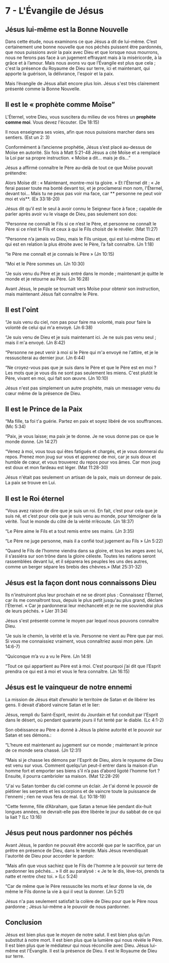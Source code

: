 # 7 - L'Évangile de Jésus

## Jésus lui-même est la Bonne Nouvelle

Dans cette étude, nous examinons ce que Jésus a dit de lui-même. C’est certainement une bonne nouvelle que nos péchés puissent être pardonnés, que nous puissions avoir la paix avec Dieu et que lorsque nous mourrons, nous ne ferons pas face à un jugement effrayant mais à la miséricorde, à la grâce et à l’amour. Mais nous avons vu que l’Évangile est plus que cela ; c'est la présence du Royaume de Dieu sur terre, ici et maintenant, qui apporte la guérison, la délivrance, l'espoir et la paix.

Mais l’évangile de Jésus allait encore plus loin. Jésus s'est très clairement présenté comme la Bonne Nouvelle.

## Il est le « prophète comme Moïse”

L'Éternel, votre Dieu, vous suscitera du milieu de vos frères un **prophète comme moi**. Vous devez l'écouter. (De 18:15)

Il nous enseignera ses voies, afin que nous puissions marcher dans ses sentiers. (Est un 2: 3)

Conformément à l’ancienne prophétie, Jésus s’est placé au-dessus de Moïse en autorité. Six fois à Matt 5:21-48 Jésus a cité Moïse et a remplacé la Loi par sa propre instruction. « Moïse a dit… mais je dis…”

Jésus a affirmé connaître le Père au-delà de tout ce que Moïse pouvait prétendre:

Alors Moïse dit : « Maintenant, montre-moi ta gloire. » Et l'Éternel dit : « Je ferai passer toute ma bonté devant toi, et je proclamerai mon nom, l'Éternel, devant toi... Mais tu ne peux pas voir ma face, car ** personne ne peut voir moi et vis**. (Ex 33:18-20)

Jésus dit qu'il est le seul à avoir connu le Seigneur face à face ; capable de parler après avoir vu le visage de Dieu, pas seulement son dos:

“Personne ne connaît le Fils si ce n’est le Père, et personne ne connaît le Père si ce n’est le Fils et ceux à qui le Fils choisit de le révéler. (Mat 11:27)

“Personne n’a jamais vu Dieu, mais le Fils unique, qui est lui-même Dieu et qui est en relation la plus étroite avec le Père, l’a fait connaître. (Jn 1:18)

“le Père me connaît et je connais le Père » (Jn 10:15)

“Moi et le Père sommes un. (Jn 10:30)

“Je suis venu du Père et je suis entré dans le monde ; maintenant je quitte le monde et je retourne au Père. (Jn 16:28)

Avant Jésus, le peuple se tournait vers Moïse pour obtenir son instruction, mais maintenant Jésus fait connaître le Père.

## Il est l'oint

“Je suis venu du ciel, non pas pour faire ma volonté, mais pour faire la volonté de celui qui m'a envoyé. (Jn 6:38)

“Je suis venu de Dieu et je suis maintenant ici. Je ne suis pas venu seul ; mais il m'a envoyé. (Jn 8:42)

“Personne ne peut venir à moi si le Père qui m'a envoyé ne l'attire, et je le ressusciterai au dernier jour. (Jn 6:44)

“Ne croyez-vous pas que je suis dans le Père et que le Père est en moi ? Les mots que je vous dis ne sont pas seulement les miens. C'est plutôt le Père, vivant en moi, qui fait son œuvre. (Jn 10:10)

Jésus n'est pas simplement un autre prophète, mais un messager venu du cœur même de la présence de Dieu.

## Il est le Prince de la Paix

“Ma fille, ta foi t'a guérie. Partez en paix et soyez libéré de vos souffrances. (Mc 5:34)

“Paix, je vous laisse; ma paix je te donne. Je ne vous donne pas ce que le monde donne. (Jn 14:27)

“Venez à moi, vous tous qui êtes fatigués et chargés, et je vous donnerai du repos. Prenez mon joug sur vous et apprenez de moi, car je suis doux et humble de cœur, et vous trouverez du repos pour vos âmes. Car mon joug est doux et mon fardeau est léger. (Mat 11:28-30)

Jésus n'était pas seulement un artisan de la paix, mais un donneur de paix. La paix se trouve en Lui.

## Il est le Roi éternel

“Vous avez raison de dire que je suis un roi. En fait, c’est pour cela que je suis né, et c’est pour cela que je suis venu au monde, pour témoigner de la vérité. Tout le monde du côté de la vérité m’écoute. (Jn 18:37)

“Le Père aime le Fils et a tout remis entre ses mains. (Jn 3:35)

“Le Père ne juge personne, mais il a confié tout jugement au Fils » (Jn 5:22)

“Quand le Fils de l’homme viendra dans sa gloire, et tous les anges avec lui, il s’assiéra sur son trône dans la gloire céleste. Toutes les nations seront rassemblées devant lui, et il séparera les peuples les uns des autres, comme un berger sépare les brebis des chèvres.» (Mat 25:31-32)

## Jésus est la façon dont nous connaissons Dieu

Ils n'instruiront plus leur prochain et ne se diront plus : Connaissez l'Éternel, car ils me connaîtront tous, depuis le plus petit jusqu'au plus grand, déclare l'Éternel. « Car je pardonnerai leur méchanceté et je ne me souviendrai plus de leurs péchés. » (Jer 31:34)

Jésus s'est présenté comme le moyen par lequel nous pouvons connaître Dieu.

“Je suis le chemin, la vérité et la vie. Personne ne vient au Père que par moi. Si vous me connaissiez vraiment, vous connaîtriez aussi mon père. (Jn 14:6-7)

“Quiconque m’a vu a vu le Père. (Jn 14:9)

“Tout ce qui appartient au Père est à moi. C’est pourquoi j’ai dit que l’Esprit prendra ce qui est à moi et vous le fera connaître. (Jn 16:15)

## Jésus est le vainqueur de notre ennemi

La mission de Jésus était d’envahir le territoire de Satan et de libérer les gens. Il devait d’abord vaincre Satan et le lier:

Jésus, rempli du Saint-Esprit, revint du Jourdain et fut conduit par l'Esprit dans le désert, où pendant quarante jours il fut tenté par le diable. (Lc 4:1-2)

Son obéissance au Père a donné à Jésus la pleine autorité et le pouvoir sur Satan et ses démons.:

“L’heure est maintenant au jugement sur ce monde ; maintenant le prince de ce monde sera chassé. (Jn 12:31)

“Mais si je chasse les démons par l'Esprit de Dieu, alors le royaume de Dieu est venu sur vous. Comment quelqu’un peut-il entrer dans la maison d’un homme fort et emporter ses biens s’il n’a pas d’abord ligoté l’homme fort ? Ensuite, il pourra cambrioler sa maison. (Mat 12:28-29)

“J'ai vu Satan tomber du ciel comme un éclair. Je t'ai donné le pouvoir de piétiner les serpents et les scorpions et de vaincre toute la puissance de l'ennemi ; rien ne vous fera de mal. (Lc 10:18-19)

“Cette femme, fille d’Abraham, que Satan a tenue liée pendant dix-huit longues années, ne devrait-elle pas être libérée le jour du sabbat de ce qui la liait ? (Lc 13:16)

## Jésus peut nous pardonner nos péchés

Avant Jésus, le pardon ne pouvait être accordé que par le sacrifice, par un prêtre en présence de Dieu, dans le temple. Mais Jésus revendiquait l'autorité de Dieu pour accorder le pardon:

“Mais afin que vous sachiez que le Fils de l'homme a le pouvoir sur terre de pardonner les péchés… » Il dit au paralysé : « Je te le dis, lève-toi, prends ta natte et rentre chez toi. » (Lc 5:24)

“Car de même que le Père ressuscite les morts et leur donne la vie, de même le Fils donne la vie à qui il veut la donner. (Jn 5:21)

Jésus n'a pas seulement satisfait la colère de Dieu pour que le Père nous pardonne ; Jésus lui-même a le pouvoir de nous pardonner.

## Conclusion

Jésus est bien plus que le *moyen* de notre salut. Il est bien plus qu’un substitut à notre mort. Il est bien plus que la lumière qui nous révèle le Père. Il est bien plus que le médiateur qui nous réconcilie avec Dieu. Jésus lui-même est l'Évangile. Il est la présence de Dieu. Il est le Royaume de Dieu sur terre.

